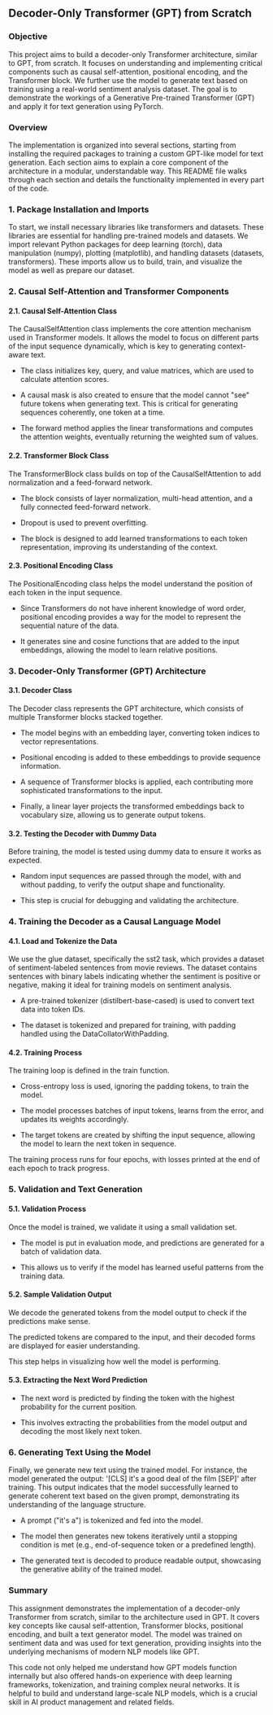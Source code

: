 ## Decoder-Only Transformer (GPT) from Scratch

### Objective

This project aims to build a decoder-only Transformer architecture, similar to GPT, from scratch. It focuses on understanding and implementing critical components such as causal self-attention, positional encoding, and the Transformer block. We further use the model to generate text based on training using a real-world sentiment analysis dataset. The goal is to demonstrate the workings of a Generative Pre-trained Transformer (GPT) and apply it for text generation using PyTorch.

### Overview

The implementation is organized into several sections, starting from installing the required packages to training a custom GPT-like model for text generation. Each section aims to explain a core component of the architecture in a modular, understandable way. This README file walks through each section and details the functionality implemented in every part of the code.


### 1. Package Installation and Imports
To start, we install necessary libraries like transformers and datasets. These libraries are essential for handling pre-trained models and datasets. We import relevant Python packages for deep learning (torch), data manipulation (numpy), plotting (matplotlib), and handling datasets (datasets, transformers). These imports allow us to build, train, and visualize the model as well as prepare our dataset.

### 2. Causal Self-Attention and Transformer Components

#### 2.1. Causal Self-Attention Class

The CausalSelfAttention class implements the core attention mechanism used in Transformer models. It allows the model to focus on different parts of the input sequence dynamically, which is key to generating context-aware text.

- The class initializes key, query, and value matrices, which are used to calculate attention scores.

- A causal mask is also created to ensure that the model cannot "see" future tokens when generating text. This is critical for generating sequences coherently, one token at a time.

- The forward method applies the linear transformations and computes the attention weights, eventually returning the weighted sum of values.

#### 2.2. Transformer Block Class

The TransformerBlock class builds on top of the CausalSelfAttention to add normalization and a feed-forward network.

- The block consists of layer normalization, multi-head attention, and a fully connected feed-forward network.

- Dropout is used to prevent overfitting.

- The block is designed to add learned transformations to each token representation, improving its understanding of the context.

#### 2.3. Positional Encoding Class

The PositionalEncoding class helps the model understand the position of each token in the input sequence.

- Since Transformers do not have inherent knowledge of word order, positional encoding provides a way for the model to represent the sequential nature of the data.

- It generates sine and cosine functions that are added to the input embeddings, allowing the model to learn relative positions.

### 3. Decoder-Only Transformer (GPT) Architecture

#### 3.1. Decoder Class

The Decoder class represents the GPT architecture, which consists of multiple Transformer blocks stacked together.

- The model begins with an embedding layer, converting token indices to vector representations.

- Positional encoding is added to these embeddings to provide sequence information.

- A sequence of Transformer blocks is applied, each contributing more sophisticated transformations to the input.

- Finally, a linear layer projects the transformed embeddings back to vocabulary size, allowing us to generate output tokens.

#### 3.2. Testing the Decoder with Dummy Data

Before training, the model is tested using dummy data to ensure it works as expected.

- Random input sequences are passed through the model, with and without padding, to verify the output shape and functionality.

- This step is crucial for debugging and validating the architecture.

### 4. Training the Decoder as a Causal Language Model

#### 4.1. Load and Tokenize the Data

We use the glue dataset, specifically the sst2 task, which provides a dataset of sentiment-labeled sentences from movie reviews. The dataset contains sentences with binary labels indicating whether the sentiment is positive or negative, making it ideal for training models on sentiment analysis.

- A pre-trained tokenizer (distilbert-base-cased) is used to convert text data into token IDs.

- The dataset is tokenized and prepared for training, with padding handled using the DataCollatorWithPadding.

#### 4.2. Training Process

The training loop is defined in the train function.

- Cross-entropy loss is used, ignoring the padding tokens, to train the model.

- The model processes batches of input tokens, learns from the error, and updates its weights accordingly.

- The target tokens are created by shifting the input sequence, allowing the model to learn the next token in sequence.

The training process runs for four epochs, with losses printed at the end of each epoch to track progress.

### 5. Validation and Text Generation

#### 5.1. Validation Process

Once the model is trained, we validate it using a small validation set.

- The model is put in evaluation mode, and predictions are generated for a batch of validation data.

- This allows us to verify if the model has learned useful patterns from the training data.

#### 5.2. Sample Validation Output

We decode the generated tokens from the model output to check if the predictions make sense.

The predicted tokens are compared to the input, and their decoded forms are displayed for easier understanding.

This step helps in visualizing how well the model is performing.

#### 5.3. Extracting the Next Word Prediction

- The next word is predicted by finding the token with the highest probability for the current position.

- This involves extracting the probabilities from the model output and decoding the most likely next token.

### 6. Generating Text Using the Model

Finally, we generate new text using the trained model. For instance, the model generated the output: '[CLS] it's a good deal of the film [SEP]' after training. This output indicates that the model successfully learned to generate coherent text based on the given prompt, demonstrating its understanding of the language structure.

- A prompt ("it's a") is tokenized and fed into the model.

- The model then generates new tokens iteratively until a stopping condition is met (e.g., end-of-sequence token or a predefined length).

- The generated text is decoded to produce readable output, showcasing the generative ability of the trained model.

### Summary

This assignment demonstrates the implementation of a decoder-only Transformer from scratch, similar to the architecture used in GPT. It covers key concepts like causal self-attention, Transformer blocks, positional encoding, and built a text generator model. The model was trained on sentiment data and was used for text generation, providing insights into the underlying mechanisms of modern NLP models like GPT.

This code not only helped me understand how GPT models function internally but also offered hands-on experience with deep learning frameworks, tokenization, and training complex neural networks. It is helpful to build and understand large-scale NLP models, which is a crucial skill in AI product management and related fields.
